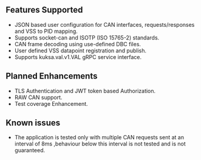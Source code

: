  ## Features Supported

- JSON based user configuration for CAN interfaces, requests/responses and VSS to PID mapping.
- Supports socket-can and ISOTP (ISO 15765-2) standards.
- CAN frame decoding using use-defined DBC files.
- User defined VSS datapoint registration and publish.
- Supports kuksa.val.v1.VAL gRPC service interface.

## Planned Enhancements

- TLS Authentication and JWT token based Authorization.
- RAW CAN support.
- Test coverage Enhancement.

## Known issues

- The application is tested only with multiple CAN requests sent at an interval of 8ms ,behaviour below this interval is not tested and is not guaranteed.


